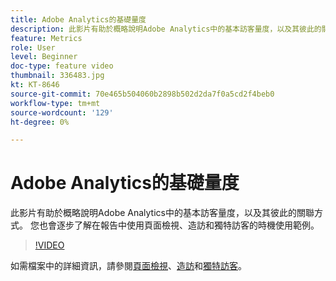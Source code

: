 ```yaml
---
title: Adobe Analytics的基礎量度
description: 此影片有助於概略說明Adobe Analytics中的基本訪客量度，以及其彼此的關聯方式。 您也會逐步了解在報告中使用頁面檢視、造訪和獨特訪客的時機使用範例。
feature: Metrics
role: User
level: Beginner
doc-type: feature video
thumbnail: 336483.jpg
kt: KT-8646
source-git-commit: 70e465b504060b2898b502d2da7f0a5cd2f4beb0
workflow-type: tm+mt
source-wordcount: '129'
ht-degree: 0%

---
```



# Adobe Analytics的基礎量度

此影片有助於概略說明Adobe Analytics中的基本訪客量度，以及其彼此的關聯方式。 您也會逐步了解在報告中使用頁面檢視、造訪和獨特訪客的時機使用範例。

>[!VIDEO](https://video.tv.adobe.com/v/336483/?quality=12&learn=on)

如需檔案中的詳細資訊，請參閱[頁面檢視](https://experienceleague.adobe.com/docs/analytics/components/metrics/page-views.html)、[造訪](https://experienceleague.adobe.com/docs/analytics/components/metrics/visits.html)和[獨特訪客](https://experienceleague.adobe.com/docs/analytics/components/metrics/unique-visitors.html)。

